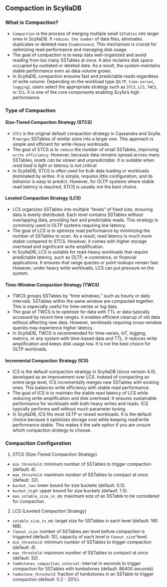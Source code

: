 ## Compaction in ScyllaDB

### What is Compaction?

- `Compaction` is the process of merging multiple small `SSTables` into larger ones in ScyllaDB. It `reduces the number` of data files, eliminates duplicates or deleted rows (`tombstones`). This mechanism is crucial for optimizing read performance and managing disk usage.
- The goal of compaction is to keep data well-organized and avoid reading from too many SSTables at once. It also reclaims disk space occupied by outdated or deleted data. As a result, the system maintains stable performance even as data volume grows.
- In ScyllaDB, compaction ensures fast and predictable reads regardless of write volume. Depending on the workload type (`OLTP`, `time-series`, `logging`), users select the appropriate strategy such as `STCS`, `LCS`, `TWCS`, or `ICS`. It is one of the core components enabling Scylla’s high performance.

### Type of Compaction

#### Size-Tiered Compaction Strategy (STCS)

- `STCS` is the original default compaction strategy in Cassandra and Scylla. It `merges` SSTables of similar sizes into a larger one. This approach is simple and efficient for write-heavy workloads.
- The goal of STCS is to `reduce` the number of small SSTables, improving `write efficiency`. However, because data remains spread across many SSTables, *reads can be slower* and *unpredictable*. It is suitable when *read load is light or latency is not critical*.
- In ScyllaDB, STCS is often used for bulk data loading or workloads dominated by writes. It is simple, requires little configuration, and its behavior is easy to predict. However, for OLTP systems where stable read latency is required, STCS is usually not the best choice.

#### Leveled Compaction Strategy (LCS)

- LCS organizes SSTables into multiple “levels” of fixed size, ensuring data is evenly distributed. Each level contains SSTables without overlapping data, providing fast and predictable reads. This strategy is commonly used in OLTP systems requiring low latency.
- The goal of LCS is to optimize read performance by minimizing the number of SSTables to scan. As a result, read latency is much more stable compared to STCS. However, it comes with higher storage overhead and significant write amplification.
- In ScyllaDB, LCS is suitable for read-heavy workloads that require predictable latency, such as OLTP, e-commerce, or financial applications. It ensures that range queries or point lookups remain fast. However, under heavy write workloads, LCS can put pressure on the system.

#### Time-Window Compaction Strategy (TWCS)

- TWCS groups SSTables by “time windows,” such as hourly or daily intervals. SSTables within the same window are compacted together. This is especially useful for time-series or log data.
- The goal of TWCS is to optimize for data with TTL or data typically accessed by recent time ranges. It enables efficient cleanup of old data without affecting new data. However, workloads requiring cross-window queries may experience higher latency.
- In ScyllaDB, TWCS is recommended for time-series, IoT, logging, metrics, or any system with time-based data and TTL. It reduces write amplification and keeps disk usage low. It is not the best choice for OLTP workloads.

#### Incremental Compaction Strategy (ICS)

- ICS is the default compaction strategy in ScyllaDB (since version 4.0), developed as an improvement over LCS. Instead of compacting an entire large level, ICS incrementally merges new SSTables with existing ones. This balances write efficiency with stable read performance.
- The goal of ICS is to maintain the stable read latency of LCS while reducing write amplification and disk overhead. It ensures sustainable performance for workloads with both heavy writes and reads. ICS typically performs well without much parameter tuning.
- In ScyllaDB, ICS fits most OLTP or mixed workloads. It is the default choice because it optimizes storage cost while keeping read/write performance stable. This makes it the safe option if you are unsure which compaction strategy to choose.

### Compaction Configuration

1. STCS (Size-Tiered Compaction Strategy)

- `min_threshold`: minimum number of SSTables to trigger compaction (default: 4).
- `max_threshold`: maximum number of SSTables to compact at once (default: 32).
- `bucket_low`: lower bound for size buckets (default: 0.5).
- `bucket_high`: upper bound for size buckets (default: 1.5).
- `max_sstable_size_in_mb`: maximum size of an SSTable to be considered for compaction.

2. LCS (Leveled Compaction Strategy)

- `sstable_size_in_mb`: target size for SSTables in each level (default: 160 MB).
- `fanout_size`: number of SSTables per level before compaction is triggered (default: 10), capacity of each level is `fanout_size`^level.
- `min_threshold`: minimum number of SSTables to trigger compaction (default: 4).
- `max_threshold`: maximum number of SSTables to compact at once (default: 32).
- `tombstones_compaction_interval`: interval in seconds to trigger compaction for SSTables with tombstones (default: 86400 seconds).
- `tombstone_threshold`: fraction of tombstones in an SSTable to trigger compaction (default: 0.2 - 20%).
